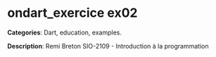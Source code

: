 # ondart_exercice ex02

**Categories**: Dart, education, examples.

**Description**:
Remi Breton
SIO-2109 - Introduction à la programmation